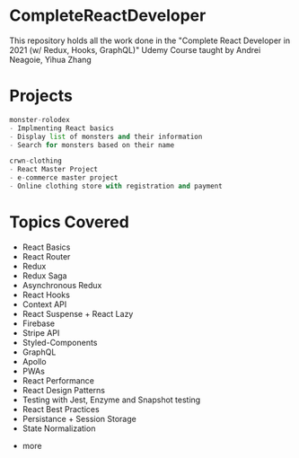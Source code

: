 # CompleteReactDeveloper
This repository holds all the work done in the "Complete React Developer in 2021 (w/ Redux, Hooks, GraphQL)" Udemy Course taught by Andrei Neagoie, Yihua Zhang

# Projects

```python
monster-rolodex
- Implmenting React basics
- Display list of monsters and their information
- Search for monsters based on their name
```
```python
crwn-clothing
- React Master Project
- e-commerce master project
- Online clothing store with registration and payment
```


# Topics Covered
- React Basics
- React Router
- Redux
- Redux Saga
- Asynchronous Redux
- React Hooks
- Context API
- React Suspense + React Lazy
- Firebase
- Stripe API
- Styled-Components
- GraphQL
- Apollo
- PWAs
- React Performance
- React Design Patterns
- Testing with Jest, Enzyme and Snapshot testing
- React Best Practices
- Persistance + Session Storage
- State Normalization
+ more
